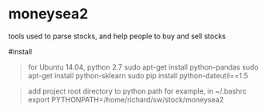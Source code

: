 # moneysea2
tools used to parse stocks, and help people to buy and sell stocks


#install
> for Ubuntu 14.04, python 2.7 
sudo apt-get install python-pandas 
sudo apt-get install python-sklearn
sudo pip install python-dateutil==1.5

> add project root directory to python path
for example, in ~/.bashrc
export PYTHONPATH=/home/richard/sw/stock/moneysea2



